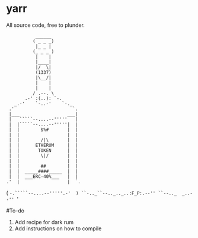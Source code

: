 # yarr
All source code, free to plunder.


               ______
              ( _ _ _)
               |_ _ |
              (_ _ _ )
               |    |
               |____|
               |/  \|
               (1337)
               |\__/|
               |    |
               |    |
              / .--. \
           .-' :(..): `-.
       _.-'    `-..-'    `-._
     .'                      `.
     |___                  ___|
     |   `````--....--'''''   |
     |  |`````--....--'''''|  |
     |  |        $%#       |  |
     |  |                  |  |
     |  |        /|\       |  |
     |  |      ETHERUM     |  |
     |  |       TOKEN      |  |
     |  |        \|/       |  |
     |  |                  |  |
     |  |        ##        |  |
     |  |  _____####_____  |  |
     |  |  ___ERC-40%___   |  |
    .'  |                  |  `.
   (  `-.`````--....--'''''.-'  )
    ``-.._``--.._.._..:F_P:.--''
          ``--.._  _..--''
                 `'

#To-do
1. Add recipe for dark rum
2. Add instructions on how to compile
